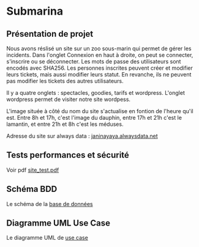 # Submarina

## Présentation de projet

Nous avons réslisé un site sur un zoo sous-marin qui permet de gérer les incidents.
Dans l'onglet Connexion en haut à droite, on peut se connecter, s'inscrire ou se déconnecter.
Les mots de passe des utilisateurs sont encodés avec SHA256.
Les personnes inscrites peuvent créer et modifier leurs tickets, mais aussi modifier leurs statut. En revanche, ils ne peuvent pas modifier les tickets des autres utilisateurs.

Il y a quatre onglets : spectacles, goodies, tarifs et wordpress.
L'onglet wordpress permet de visiter notre site wordpess.

L'image située à côté du nom du site s'actualise en fontion de l'heure qu'il est.
Entre 8h et 17h, c'est l'image du dauphin, entre 17h et 21h c'est le lamantin, et entre 21h et 8h c'est les méduses.


Adresse du site sur always data :
[janinayaya.alwaysdata.net](http://janinayaya.alwaysdata.net)

## Tests performances et sécurité

Voir pdf [site_test.pdf](site_tests.pdf)

## Schéma BDD

Le schéma de la [base de données](schema_bdd.png)

## Diagramme UML Use Case

Le diagramme UML de [use case](UseCaseDiagram_submarina.png)
